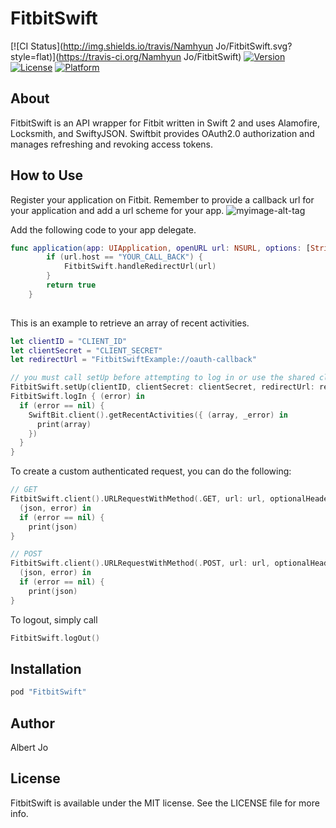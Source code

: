 # FitbitSwift

[![CI Status](http://img.shields.io/travis/Namhyun Jo/FitbitSwift.svg?style=flat)](https://travis-ci.org/Namhyun Jo/FitbitSwift)
[![Version](https://img.shields.io/cocoapods/v/FitbitSwift.svg?style=flat)](http://cocoapods.org/pods/FitbitSwift)
[![License](https://img.shields.io/cocoapods/l/FitbitSwift.svg?style=flat)](http://cocoapods.org/pods/FitbitSwift)
[![Platform](https://img.shields.io/cocoapods/p/FitbitSwift.svg?style=flat)](http://cocoapods.org/pods/FitbitSwift)

## About
FitbitSwift is an API wrapper for Fitbit written in Swift 2 and uses Alamofire, Locksmith, and SwiftyJSON. Swiftbit provides OAuth2.0 authorization and manages refreshing and revoking access tokens.

## How to Use
Register your application on Fitbit. Remember to provide a callback url for your application and add a url scheme for your app.
![myimage-alt-tag](http://i.imgur.com/txNO2E2.png)

Add the following code to your app delegate.
```Swift
func application(app: UIApplication, openURL url: NSURL, options: [String : AnyObject]) -> Bool {
        if (url.host == "YOUR_CALL_BACK") {
            FitbitSwift.handleRedirectUrl(url)
        }
        return true
    }
    
```

This is an example to retrieve an array of recent activities.
```Swift
let clientID = "CLIENT_ID"
let clientSecret = "CLIENT_SECRET"
let redirectUrl = "FitbitSwiftExample://oauth-callback"

// you must call setUp before attempting to log in or use the shared client
FitbitSwift.setUp(clientID, clientSecret: clientSecret, redirectUrl: redirectUrl, scope: nil)
FitbitSwift.logIn { (error) in
  if (error == nil) {
    SwiftBit.client().getRecentActivities({ (array, _error) in
      print(array)
    })
  }
}
```

To create a custom authenticated request, you can do the following:
```Swift
// GET
FitbitSwift.client().URLRequestWithMethod(.GET, url: url, optionalHeaders: optionalHeaders, parameters: parameters) {
  (json, error) in
  if (error == nil) {
    print(json)
}

// POST
FitbitSwift.client().URLRequestWithMethod(.POST, url: url, optionalHeaders: optionalHeaders, parameters: parameters) {
  (json, error) in
  if (error == nil) {
    print(json)
}
```

To logout, simply call
```Swift
FitbitSwift.logOut()
```

## Installation
```ruby
pod "FitbitSwift"
```


## Author

Albert Jo

## License

FitbitSwift is available under the MIT license. See the LICENSE file for more info.

